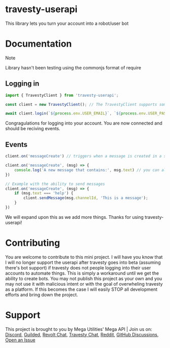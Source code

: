 # travesty-userapi
This library lets you turn your account into a robot/user bot

# Documentation
> [!NOTE]
> Library hasn't been testing using the commonjs format of require

## Logging in
```js
import { TravestyClient } from 'travesty-userapi';

const client = new TravestyClient(); // The TravestyClient supports some additional arguments that we will touch on later

await client.login(`${process.env.USER_EMAIL}`, `${process.env.USER_PASSWORD}`); // You do not have to use env but I recommend it. NodeJS supports ENV natively if you pass the --env-file=.env flag
```

Congragulations for logging into your account. You are now connected and should be reciving events.

## Events
```js
client.on('messageCreate') // triggers when a message is created in a server. You can see how it's used below.

client.on('messageCreate', (msg) => {
    console.log('A new message that contains:', msg.text) // you can also do msg.channelId and it'll give you the channelid of the message.
})

// Example with the ability to send messages
client.on('messageCreate', (msg) => {
    if (msg.text === 'help') {
        client.sendMessage(msg.channelId, 'This is a message');
    }
})
```
We will expand upon this as we add more things. Thanks for using travesty-userapi!

# Contributing
You are welcome to contribute to this mini project. I will have you know that I will no longer support the userapi after travesty goes into beta (assuming there's bot support) if travesty does not people logging into their user accounts to automate things. This is simply a workaround until we get the ability to create bots.
You may not publish this project as your own and you may not use it with malicious intent or with the goal of overwheling travesty as a platform. If this becomes the case I will easily STOP all development efforts and bring down the project.

# Support
This project is brought to you by Mega Utilities' Mega API | Join us on: [Discord](https://discord.gg/J9N6evPF8Y), [Guilded](https://www.guilded.gg/i/kdvY8BqE), [Revolt Chat](https://rvlt.gg/d921cr9H), [Travesty Chat](https://alpha.travesty.chat/zjsAbkd2), [Reddit](https://www.reddit.com/r/MegaUtilities/s/uOc1vPlqlX), [GitHub Discussions](https://github.com/orgs/mega-api/discussions), [Open an Issue](https://github.com/mega-api/travesty-userapi/issues)
